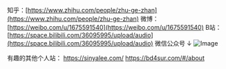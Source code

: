 知乎：[https://www.zhihu.com/people/zhu-ge-zhan](https://www.zhihu.com/people/zhu-ge-zhan)
微博：[https://weibo.com/u/1675591540](https://weibo.com/u/1675591540)
B站： [https://space.bilibili.com/36095995/upload/audio](https://space.bilibili.com/36095995/upload/audio)
微信公众号 ↓
![Image](https://github.com/user-attachments/assets/c0ff9c25-4202-437d-a9e5-aeccc89fd845)


有趣的其他个人站：
https://sinyalee.com/
https://bd4sur.com/#/about